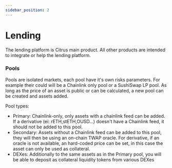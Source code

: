 ```yaml
---
sidebar_position: 2
---
```


# Lending

The lending platform is Citrus main product. All other products are intended to integrate or help the lending platform.

### Pools

Pools are isolated markets, each pool have it's own risks parameters. For example their could will be a Chainlink only pool or a SushiSwap LP pool. As long as the price of an asset is public or can be calculated, a new pool can be created and assets added.

Pool types:
- Primary: Chainlink-only, only assets with a chainlink feed can be added. If a derivative (ei: rETH,stETH,OUSD...) doesn't have a Chainlink feed, it should not be added to this pool.
- Secondary: Assets without a Chainlink feed can be added to this pool, they will then be using an on-chain TWAP oracle. For derivative, if an oracle is not available, an hard-coded price can be set, in this case the asset can only be used as collateral.
- DEXes: Additionally to the same assets as in the Primary pool, you will be able to deposit as collateral liquidity tokens from various DEXes